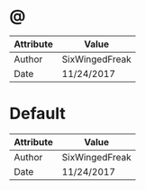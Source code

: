 # @
| Attribute | Value |
| ---  | ---     |
| Author | SixWingedFreak |
| Date | 11/24/2017 |
# Default
| Attribute | Value |
| ---  | ---     |
| Author | SixWingedFreak |
| Date | 11/24/2017 |
